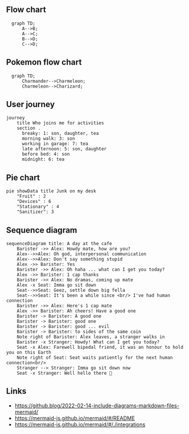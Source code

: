 ## Flow chart
```mermaid
  graph TD;
      A-->B;
      A-->C;
      B-->D;
      C-->D;
```

## Pokemon flow chart
```mermaid
  graph TD;
      Charmander-->Charmeleon;
      Charmeleon-->Charizard;
``` 

## User journey
```mermaid
journey
    title Who joins me for activities
    section .
      breaky: 1: son, daughter, tea
      morning walk: 3: son
      working in garage: 7: tea
      late afternoon: 5: son, daughter
      before bed: 4: son
      midnight: 6: tea
```
## Pie chart
```mermaid
pie showData title Junk on my desk 
    "Fruit" : 2
    "Devices" : 6
    "Stationary" : 4
    "Sanitizer": 3
```

## Sequence diagram
```mermaid 
sequenceDiagram title: A day at the cafe
    Barister ->> Alex: Howdy mate, how are you?
    Alex-->>Alex: Oh god, interpersonal communication
    Alex-->>Alex: Don't say something stupid
    Alex ->> Barister: Yes
    Barister ->> Alex: Oh haha ... what can I get you today?
    Alex ->> Barister: 1 cap thanks
    Barister ->> Alex: No dramas, coming up mate
    Alex -x Seat: Imma go sit down
    Seat-->>Seat: Geez, settle down big fella
    Seat-->>Seat: It's been a while since <br/> I've had human connection
    Barister ->> Alex: Here's 1 cap mate
    Alex ->> Barister: Ah cheers! Have a good one
    Barister -> Barister: A good one
    Barister -> Barister: good one
    Barister -> Barister: good ... evil
    Barister -> Barister: to sides of the same coin
    Note right of Barister: Alex leaves, a stranger walks in
    Barister -x Stranger: Howdy! What can I get you today?
    Seat -x Alex: Farewell bipedal friend, it was an honour to hold you on this Earth
    Note right of Seat: Seat waits patiently for the next human connection<br/>
    Stranger --> Stranger: Imma go sit down now
    Seat -x Stranger: Well hello there 🥹
```



## Links
- https://github.blog/2022-02-14-include-diagrams-markdown-files-mermaid/
- https://mermaid-js.github.io/mermaid/#/README
- https://mermaid-js.github.io/mermaid/#/./integrations

